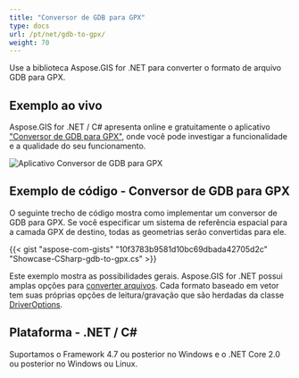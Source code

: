 ```yaml
---
title: "Conversor de GDB para GPX"
type: docs
url: /pt/net/gdb-to-gpx/
weight: 70
---
```


Use a biblioteca Aspose.GIS for .NET para converter o formato de arquivo GDB para GPX.

## **Exemplo ao vivo**

Aspose.GIS for .NET / C# apresenta online e gratuitamente o aplicativo ["Conversor de GDB para GPX"](https://products.aspose.app/gis/conversion/gdb-to-gpx), onde você pode investigar a funcionalidade e a qualidade do seu funcionamento.

![Aplicativo Conversor de GDB para GPX](conversion.png)

## **Exemplo de código - Conversor de GDB para GPX**

O seguinte trecho de código mostra como implementar um conversor de GDB para GPX. Se você especificar um sistema de referência espacial para a camada GPX de destino, todas as geometrias serão convertidas para ele. 

{{< gist "aspose-com-gists" "10f3783b9581d10bc69dbada42705d2c" "Showcase-CSharp-gdb-to-gpx.cs" >}}

Este exemplo mostra as possibilidades gerais. Aspose.GIS for .NET possui amplas opções para [converter arquivos](https://docs.aspose.com/gis/net/vector-layers/). Cada formato baseado em vetor tem suas próprias opções de leitura/gravação que são herdadas da classe [DriverOptions](https://reference.aspose.com/gis/net/aspose.gis/driveroptions).

## **Plataforma - .NET / C#**

Suportamos o Framework 4.7 ou posterior no Windows e o .NET Core 2.0 ou posterior no Windows ou Linux.

